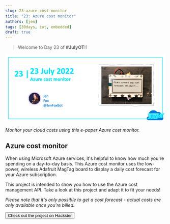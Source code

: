 ```yaml
---
slug: 23-azure-cost-monitor
title: "23: Azure cost monitor"
authors: [jen]
tags: [30days, iot, embedded]
draft: true
---
```


<head>
  <meta name="twitter:url" content="https://julyot.dev/blog/23-azure-cost-monitor" />
  <meta name="twitter:title" content="Azure cost monitor" />
  <meta name="twitter:description" content="Build a hardware Azure cost monitor" />
  <meta name="twitter:image" content="https://julyot.dev/img/png/JulyOT-banner-23-azure-cost-monitor.png" />
  <meta name="twitter:card" content="summary_large_image" />
  <meta name="twitter:creator" content="@jimbobbennett" />
  <meta name="twitter:site" content="@AzureAdvocates" /> 
  <link rel="canonical" href="https://julyot.dev/blog/23-azure-cost-monitor" />
</head>

> Welcome to Day 23 of **#JulyOT**!!

![Welcome banner](/img/png/JulyOT-banner-23-azure-cost-monitor.png)

_Monitor your cloud costs using this e-paper Azure cost monitor._

## Azure cost monitor

When using Microsoft Azure services, it's helpful to know how much you're spending on a day-to-day basis. This Azure cost monitor uses the low-power, wireless Adafruit MagTag board to display a daily cost forecast for your Azure subscription.

This project is intended to show you how to use the Azure cost management API. Take a look at this project and adapt it to fit your needs!

_Please note that it's only possible to get a cost forecast - actual costs are only available once you're billed._

<form action="https://www.hackster.io/jenfoxbot/azure-cost-monitor-31811a" target="_blank">
    <input type="submit" value="Check out the project on Hackster" class="clean-btn button button--primary margin-left--md"/>
</form>